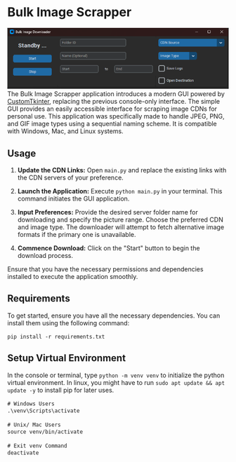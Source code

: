 # Bulk Image Scrapper

![App GUI](media/app.png)
 The Bulk Image Scrapper application introduces a modern GUI powered by [CustomTkinter](https://github.com/TomSchimansky/CustomTkinter/tree/master), replacing the previous console-only interface. The simple GUI provides an easily accessible interface for scraping image CDNs for personal use. This application was specifically made to handle JPEG, PNG, and GIF image types using a sequential naming scheme. It is compatible with Windows, Mac, and Linux systems.
 
## Usage

1. **Update the CDN Links:**
Open `main.py` and replace the existing links with the CDN servers of your preference.

2. **Launch the Application:**
Execute `python main.py` in your terminal. This command initiates the GUI application.

3. **Input Preferences:**
Provide the desired server folder name for downloading and specify the picture range. Choose the preferred CDN and image type. The downloader will attempt to fetch alternative image formats if the primary one is unavailable.

4. **Commence Download:**
Click on the "Start" button to begin the download process. 

Ensure that you have the necessary permissions and dependencies installed to execute the application smoothly.

## Requirements
To get started, ensure you have all the necessary dependencies. You can install them using the following command:
```
pip install -r requirements.txt
```

## Setup Virtual Environment
In the console or terminal, type `python -m venv venv` to initialize the python virtual environment. In linux, you might have to run `sudo apt update && apt update -y` to install pip for later uses.
```
# Windows Users
.\venv\Scripts\activate

# Unix/ Mac Users
source venv/bin/activate

# Exit venv Command
deactivate

```
